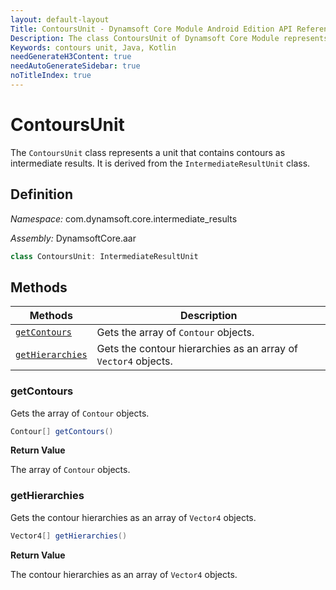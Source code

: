 ```yaml
---
layout: default-layout
Title: ContoursUnit - Dynamsoft Core Module Android Edition API Reference
Description: The class ContoursUnit of Dynamsoft Core Module represents a unit that contains contours as intermediate results.
Keywords: contours unit, Java, Kotlin
needGenerateH3Content: true
needAutoGenerateSidebar: true
noTitleIndex: true
---
```


# ContoursUnit

The `ContoursUnit` class represents a unit that contains contours as intermediate results. It is derived from the `IntermediateResultUnit` class.

## Definition

*Namespace:* com.dynamsoft.core.intermediate_results

*Assembly:* DynamsoftCore.aar

```java
class ContoursUnit: IntermediateResultUnit
```

## Methods

| Methods | Description |
| ------- | ----------- |
| [`getContours`](#getcontours) | Gets the array of `Contour` objects. |
| [`getHierarchies`](#gethierarchies) | Gets the contour hierarchies as an array of `Vector4` objects. |

### getContours

Gets the array of `Contour` objects.

```java
Contour[] getContours()
```

**Return Value**

The array of `Contour` objects.

### getHierarchies

Gets the contour hierarchies as an array of `Vector4` objects.

```java
Vector4[] getHierarchies()
```

**Return Value**

The contour hierarchies as an array of `Vector4` objects.
